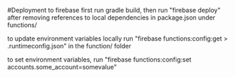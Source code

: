 #Deployment to firebase
first run gradle build, then run "firebase deploy" after removing references to local dependencies in package.json under functions/

to update environment variables locally run "firebase functions:config:get > .runtimeconfig.json" in the function/  folder

to set environment variables, run "firebase functions:config:set accounts.some_account=somevalue"